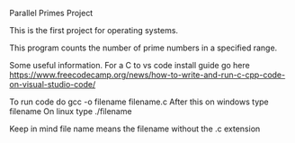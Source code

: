 Parallel Primes Project

This is the first project for operating systems.

This program counts the number of prime numbers in a specified range.

Some useful information. For a C to vs code install guide go here https://www.freecodecamp.org/news/how-to-write-and-run-c-cpp-code-on-visual-studio-code/ 

To run code do gcc -o filename filename.c
After this on windows type filename 
On linux type ./filename

Keep in mind file name means the filename without the .c extension

